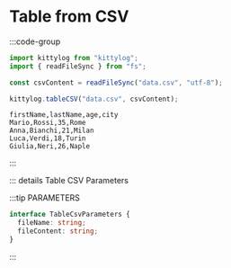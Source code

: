 # Table from CSV

:::code-group

```js [index.ts]
import kittylog from "kittylog";
import { readFileSync } from "fs";

const csvContent = readFileSync("data.csv", "utf-8");

kittylog.tableCSV("data.csv", csvContent);
```

```csv [data.csv]
firstName,lastName,age,city
Mario,Rossi,35,Rome
Anna,Bianchi,21,Milan
Luca,Verdi,18,Turin
Giulia,Neri,26,Naple
```

:::

::: details Table CSV Parameters

:::tip PARAMETERS

```ts
interface TableCsvParameters {
  fileName: string; 
  fileContent: string;
}
```

:::
